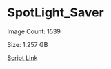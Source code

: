 # SpotLight_Saver

Image Count: 1539

Size: 1.257 GB

[Script Link](https://github.com/liuyal/Archive/blob/master/Python/Utilities/Miscellaneous/spotlight_saver.py)
